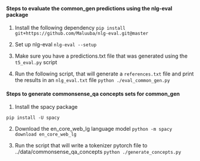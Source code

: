 #### Steps to evaluate the common_gen predictions using the nlg-eval package

1. Install the following dependency
`pip install git+https://github.com/Maluuba/nlg-eval.git@master`

2. Set up nlg-eval
`nlg-eval --setup`

3. Make sure you have a predictions.txt file that was generated using the `t5_eval.py` script

2. Run the following script, that will generate a `references.txt` file and print the results in an `nlg_eval.txt` file
`python ./eval_common_gen.py`

#### Steps to generate commonsense_qa concepts sets for common_gen

1. Install the spacy package

`pip install -U spacy`

2. Download the en_core_web_lg language model
`python -m spacy download en_core_web_lg`

3. Run the script that will write a tokenizer pytorch file to ../data/commonsense_qa_concepts
`python ./generate_concepts.py`

